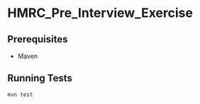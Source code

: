 # HMRC_Pre_Interview_Exercise

## Prerequisites

  * Maven

## Running Tests

  ```
  mvn test
  ```
